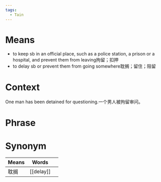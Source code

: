 ```yaml
---
tags:
  - Tain
---
```

# Means
- to keep sb in an official place, such as a police station, a prison or a hospital, and prevent them from leaving拘留；扣押
- to delay sb or prevent them from going somewhere耽搁；留住；阻留
# Context
One man has been detained for questioning.一个男人被拘留审问。
# Phrase

# Synonym
| Means | Words     |     |
| ----- | --------- | --- |
| 耽搁    | [[delay]] |     |
